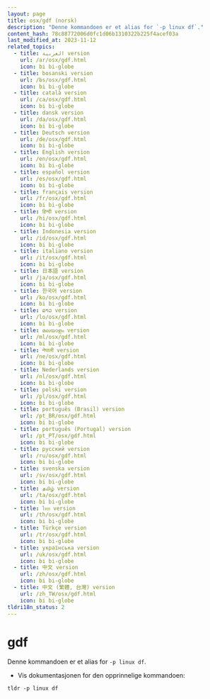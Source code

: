 ```yaml
---
layout: page
title: osx/gdf (norsk)
description: "Denne kommandoen er et alias for `-p linux df`."
content_hash: 78c88772006d0fc1d06b1310322b225f4acef03a
last_modified_at: 2023-11-12
related_topics:
  - title: العربية version
    url: /ar/osx/gdf.html
    icon: bi bi-globe
  - title: bosanski version
    url: /bs/osx/gdf.html
    icon: bi bi-globe
  - title: català version
    url: /ca/osx/gdf.html
    icon: bi bi-globe
  - title: dansk version
    url: /da/osx/gdf.html
    icon: bi bi-globe
  - title: Deutsch version
    url: /de/osx/gdf.html
    icon: bi bi-globe
  - title: English version
    url: /en/osx/gdf.html
    icon: bi bi-globe
  - title: español version
    url: /es/osx/gdf.html
    icon: bi bi-globe
  - title: français version
    url: /fr/osx/gdf.html
    icon: bi bi-globe
  - title: हिन्दी version
    url: /hi/osx/gdf.html
    icon: bi bi-globe
  - title: Indonesia version
    url: /id/osx/gdf.html
    icon: bi bi-globe
  - title: italiano version
    url: /it/osx/gdf.html
    icon: bi bi-globe
  - title: 日本語 version
    url: /ja/osx/gdf.html
    icon: bi bi-globe
  - title: 한국어 version
    url: /ko/osx/gdf.html
    icon: bi bi-globe
  - title: ລາວ version
    url: /lo/osx/gdf.html
    icon: bi bi-globe
  - title: മലയാളം version
    url: /ml/osx/gdf.html
    icon: bi bi-globe
  - title: नेपाली version
    url: /ne/osx/gdf.html
    icon: bi bi-globe
  - title: Nederlands version
    url: /nl/osx/gdf.html
    icon: bi bi-globe
  - title: polski version
    url: /pl/osx/gdf.html
    icon: bi bi-globe
  - title: português (Brasil) version
    url: /pt_BR/osx/gdf.html
    icon: bi bi-globe
  - title: português (Portugal) version
    url: /pt_PT/osx/gdf.html
    icon: bi bi-globe
  - title: русский version
    url: /ru/osx/gdf.html
    icon: bi bi-globe
  - title: svenska version
    url: /sv/osx/gdf.html
    icon: bi bi-globe
  - title: தமிழ் version
    url: /ta/osx/gdf.html
    icon: bi bi-globe
  - title: ไทย version
    url: /th/osx/gdf.html
    icon: bi bi-globe
  - title: Türkçe version
    url: /tr/osx/gdf.html
    icon: bi bi-globe
  - title: українська version
    url: /uk/osx/gdf.html
    icon: bi bi-globe
  - title: 中文 version
    url: /zh/osx/gdf.html
    icon: bi bi-globe
  - title: 中文 (繁體, 台灣) version
    url: /zh_TW/osx/gdf.html
    icon: bi bi-globe
tldri18n_status: 2
---
```

# gdf

Denne kommandoen er et alias for `-p linux df`.

- Vis dokumentasjonen for den opprinnelige kommandoen:

`tldr -p linux df`
